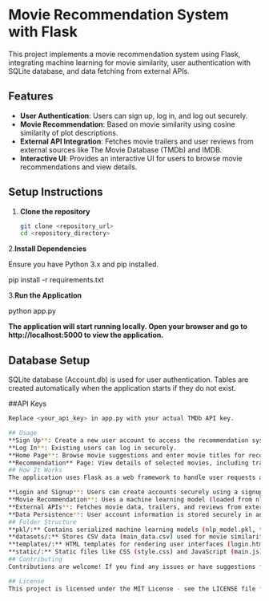 # Movie Recommendation System with Flask

This project implements a movie recommendation system using Flask, integrating machine learning for movie similarity, user authentication with SQLite database, and data fetching from external APIs.

## Features

- **User Authentication**: Users can sign up, log in, and log out securely.
- **Movie Recommendation**: Based on movie similarity using cosine similarity of plot descriptions.
- **External API Integration**: Fetches movie trailers and user reviews from external sources like The Movie Database (TMDb) and IMDB.
- **Interactive UI**: Provides an interactive UI for users to browse movie recommendations and view details.

## Setup Instructions

1. **Clone the repository**

   ```bash
   git clone <repository_url>
   cd <repository_directory>
   
2.**Install Dependencies**

Ensure you have Python 3.x and pip installed.

pip install -r requirements.txt

3.**Run the Application**


python app.py

**The application will start running locally. Open your browser and go to http://localhost:5000 to view the application.**

## Database Setup

SQLite database (Account.db) is used for user authentication. Tables are created automatically when the application starts if they do not exist.

##API Keys
```bash
Replace <your_api_key> in app.py with your actual TMDb API key.

## Usage
**Sign Up**: Create a new user account to access the recommendation system.
**Log In**: Existing users can log in securely.
**Home Page**: Browse movie suggestions and enter movie titles for recommendations.
**Recommendation** Page: View details of selected movies, including trailers, reviews, and cast information.
## How It Works
The application uses Flask as a web framework to handle user requests and render HTML templates. Here’s an overview of its functionality:

**Login and Signup**: Users can create accounts securely using a signup form. Existing users can log in with their credentials.
**Movie Recommendation**: Uses a machine learning model (loaded from nlp_model.pkl) and TF-IDF vectorizer (from tranform.pkl) to recommend movies based on user input.
**External APIs**: Fetches movie data, trailers, and reviews from external APIs such as TMDb and IMDB to enrich the user experience.
**Data Persistence**: User account information is stored securely in an SQLite database (Account.db).
## Folder Structure
**pkl/:** Contains serialized machine learning models (nlp_model.pkl, tranform.pkl).
**datasets/:** Stores CSV data (main_data.csv) used for movie similarity calculations.
**templates/:** HTML templates for rendering user interfaces (login.html, signup.html, home.html, recommend.html).
**static/:** Static files like CSS (style.css) and JavaScript (main.js) for front-end functionality.
## Contributing
Contributions are welcome! If you find any issues or have suggestions for improvements, please feel free to submit an issue or a pull request.

## License
This project is licensed under the MIT License - see the LICENSE file for details.






